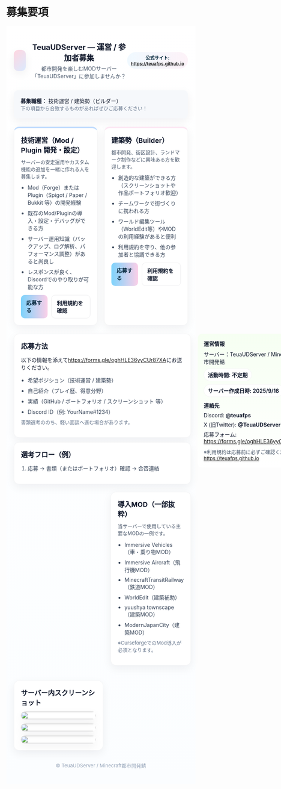 # 募集要項

<style>
.recruit-container {
  --bg: #ffffff;
  --muted: #f6f8fb;
  --accent-1: #fdf2f8; /* pastel pink */
  --accent-2: #f0f9ff; /* pastel blue */
  --accent-3: #f6fff2; /* pastel green */
  --text: #0f172a;
  --card-shadow: 0 8px 24px rgba(15,23,42,0.06);
  --glass: rgba(255,255,255,0.7);
}

.recruit-container * { box-sizing: border-box }
.recruit-container {
  margin: 0;
  font-family: Inter, system-ui, -apple-system, 'Segoe UI', Roboto, 'Hiragino Kaku Gothic ProN', 'Noto Sans JP', 'Meiryo', sans-serif;
  background: linear-gradient(180deg, #ffffff 0%, #fbfdff 100%);
  color: var(--text);
  -webkit-font-smoothing: antialiased;
  -moz-osx-font-smoothing: grayscale;
  padding: 40px 20px;
}

.recruit-container .container { max-width: 980px; margin: auto; }
.recruit-container header { display: flex; align-items: center; justify-content: space-between; margin-bottom: 28px }
.recruit-container .brand { display: flex; gap: 14px; align-items: center }
.recruit-container .logo {
  width: 56px; height: 56px; border-radius: 12px;
  background: linear-gradient(135deg,#ffd6e0,#dbeafe);
  display: flex; align-items: center; justify-content: center;
  font-weight: 700; color: #0f172a; font-size: 20px;
  box-shadow: var(--card-shadow)
}
.recruit-container h1 { margin: 0; font-size: 20px; font-weight: 700 }
.recruit-container p.lead { margin: 4px 0 0; color: #475569 }
.recruit-container .intro {
  background: var(--muted); padding: 18px; border-radius: 12px;
  margin-bottom: 22px; box-shadow: var(--card-shadow)
}
.recruit-container .grid {
  display: grid; grid-template-columns: repeat(2,1fr); gap: 18px; margin-bottom: 22px
}
@media (max-width:780px) { 
  .recruit-container .grid { grid-template-columns: 1fr } 
}
.recruit-container .card {
  background: white; border-radius: 14px; padding: 18px;
  box-shadow: var(--card-shadow); transition: transform .18s ease,box-shadow .18s ease;
  border: 1px solid rgba(15,23,42,0.04)
}
.recruit-container .card:hover { transform: translateY(-6px); box-shadow: 0 18px 40px rgba(15,23,42,0.09) }
.recruit-container .card h3 { margin: 0 0 8px; font-size: 18px }
.recruit-container .tag {
  display: inline-block; padding: 6px 10px; border-radius: 999px;
  font-weight: 600; font-size: 12px;
  background: linear-gradient(90deg,var(--accent-2),var(--accent-1)); color: #04263b
}
.recruit-container ul.req { padding-left: 18px; margin: 10px 0 0; color: #334155 }
.recruit-container ul.req li { margin: 8px 0 }
.recruit-container .cta { display: flex; gap: 10px; margin-top: 12px }
.recruit-container .btn { padding: 10px 14px; border-radius: 10px; text-decoration: none; font-weight: 600; display: inline-block }
.recruit-container .btn-primary { background: linear-gradient(90deg,#7dd3fc,#fbcfe8); color: #04263b; border: 0 }
.recruit-container .btn-outline { background: transparent; border: 1px solid rgba(15,23,42,0.08); color: #0f172a }
.recruit-container .notes { font-size: 13px; color: #64748b; margin-top: 8px }
.recruit-container footer { margin-top: 30px; text-align: center; color: #94a3b8; font-size: 13px }
.recruit-container .side {
  background: linear-gradient(180deg,var(--accent-3),#ffffff);
  padding: 16px; border-radius: 12px
}
.recruit-container .side h4 { margin: 0 0 8px }
.recruit-container .pill {
  display: inline-block; background: white; padding: 6px 10px; border-radius: 999px;
  font-weight: 600; border: 1px solid rgba(15,23,42,0.04)
}
.recruit-container .disclaimer { font-size: 13px; color: #475569; margin-top: 10px }
.recruit-container .gallery {
  display: grid; grid-template-columns: repeat(auto-fill,minmax(200px,1fr));
  gap: 12px; margin-top: 12px;
}
.recruit-container .gallery img {
  width: 100%; border-radius: 10px; box-shadow: var(--card-shadow);
  cursor: pointer; transition: transform .2s ease;
}
.recruit-container .gallery img:hover { transform: scale(1.03) }

.card-grid {
  display: grid;
  grid-template-columns: 1fr 1fr; 
  gap: 20px;
  margin-top: 20px;
}

@media (max-width: 780px) {
  .card-grid {
    grid-template-columns: 1fr;
  }
}
</style>

<div class="recruit-container">
<div class="container">
  <header>
    <div class="brand">
      <div class="logo"><img src="/icon.png" alt=""></div>
      <div>
        <h1>TeuaUDServer — 運営 / 参加者募集</h1>
        <p class="lead">都市開発を楽しむMODサーバー「TeuaUDServer」に参加しませんか？</p>
      </div>
    </div>
    <div class="tag">公式サイト: <a href="https://teuafps.github.io">https://teuafps.github.io</a></div>
  </header>

  <section class="intro">
    <strong>募集職種：</strong> 技術運営 / 建築勢（ビルダー）<br />
    <span class="notes">下の項目から合致するものがあればぜひご応募ください！</span>
  </section>

  <div class="grid">
    <div class="card" style="border-top:4px solid #bfdbfe">
      <h3>技術運営（Mod / Plugin 開発・設定）</h3>
      <div class="disclaimer">サーバーの安定運用やカスタム機能の追加を一緒に作れる人を募集します。</div>
      <ul class="req">
        <li>Mod（Forge）またはPlugin（Spigot / Paper / Bukkit 等）の開発経験</li>
        <li>既存のMod/Pluginの導入・設定・デバッグができる方</li>
        <li>サーバー運用知識（バックアップ、ログ解析、パフォーマンス調整）があると尚良し</li>
        <li>レスポンスが良く、Discordでのやり取りが可能な方</li>
      </ul>
      <div class="cta">
        <a class="btn btn-primary" href="https://forms.gle/oghHLE36yyCUr87XA">応募する</a>
        <a class="btn btn-outline" href="/rules">利用規約を確認</a>
      </div>
    </div>
    <div class="card" style="border-top:4px solid #fce7f3">
      <h3>建築勢（Builder）</h3>
      <div class="disclaimer">都市開発、街区設計、ランドマーク制作などに興味ある方を歓迎します。</div>
      <ul class="req">
        <li>創造的な建築ができる方（スクリーンショットや作品ポートフォリオ歓迎）</li>
        <li>チームワークで街づくりに携われる方</li>
        <li>ワールド編集ツール（WorldEdit等）やMODの利用経験があると便利</li>
        <li>利用規約を守り、他の参加者と協調できる方</li>
      </ul>
      <div class="cta">
        <a class="btn btn-primary" href="https://forms.gle/oghHLE36yyCUr87XA">応募する</a>
        <a class="btn btn-outline" href="/rules">利用規約を確認</a>
      </div>
    </div>
  </div>

  <div style="display:grid;grid-template-columns:2fr 1fr;gap:18px;align-items:start">
    <div>
      <div class="card" id="apply-tech">
        <h3>応募方法</h3>
        <p>以下の情報を添えて<a href="https://forms.gle/oghHLE36yyCUr87XA">https://forms.gle/oghHLE36yyCUr87XA</a>にお送りください。</p>
        <ul class="req">
          <li>希望ポジション（技術運営 / 建築勢）</li>
          <li>自己紹介（プレイ歴、得意分野）</li>
          <li>実績（GitHub / ポートフォリオ / スクリーンショット 等）</li>
          <li>Discord ID（例: YourName#1234）</li>
        </ul>
        <p class="notes">書類選考ののち、軽い面談へ進む場合があります。</p>
      </div>
      <div class="card" id="apply-builder" style="margin-top:12px">
        <h3>選考フロー（例）</h3>
        <ol style="padding-left:18px;color:#334155">
          <li>応募 → 書類（またはポートフォリオ）確認 → 合否連絡</li>
        </ol>
      </div>
    <div class="card-grid">
    　<section class="card">
        <h3>導入MOD（一部抜粋）</h3>
        <p class="disclaimer">当サーバーで使用している主要なMODの一例です。</p>
        <ul class="req">
          <li>Immersive Vehicles（車・乗り物MOD）</li>
          <li>Immersive Aircraft（飛行機MOD）</li>
          <li>MinecraftTransitRailway（鉄道MOD）</li>
          <li>WorldEdit（建築補助）</li>
          <li>yuushya townscape（建築MOD）</li>
          <li>ModernJapanCity（建築MOD）</li>
        </ul>
        <p class="notes">※CurseforgeでのMod導入が必須となります。</p>
      </section>
      <section class="card" style="margin-top:20px">
        <h3>サーバー内スクリーンショット</h3>
        <div class="gallery">
          <img src="/1.png" alt="">
          <img src="/2.png" alt="">
          <img src="/3.png" alt="">
        </div>
      </section>
    </div>
    </div>
    <aside class="side">
      <h4>運営情報</h4>
      <p style="margin:6px 0">サーバー：TeuaUDServer / Minecraft都市開発鯖</p>
      <div style="display:flex;gap:8px;flex-wrap:wrap;margin-top:8px">
        <span class="pill">活動時間: 不定期</span>
        <span class="pill">サーバー作成日時: 2025/9/16</span>
      </div>
      <h4 style="margin-top:12px">連絡先</h4>
      <p style="margin:6px 0">Discord: <strong id="discord">@teuafps</strong></p>
      <p style="margin:6px 0">X (旧Twitter): <strong>@TeuaUDServer</strong></p>
      <p style="margin:6px 0">応募フォーム: <a href="https://forms.gle/oghHLE36yyCUr87XA">https://forms.gle/oghHLE36yyCUr87XA</a></p>
      <div class="disclaimer">※利用規約は応募前に必ずご確認ください。<a href="https://teuafps.github.io">https://teuafps.github.io</a></div>
    </aside>
  </div>

  <footer>
    © TeuaUDServer / Minecraft都市開発鯖
  </footer>
</div>
</div>
